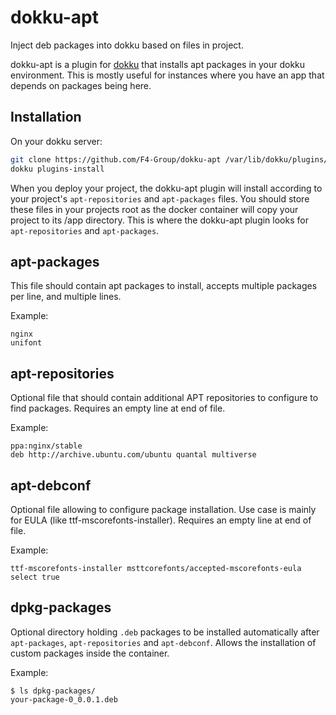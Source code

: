 dokku-apt
=========

Inject deb packages into dokku based on files in project.

dokku-apt is a plugin for [dokku][dokku] that installs apt packages in your dokku environment.
This is mostly useful for instances where you have an app that depends on packages being here.

## Installation

On your dokku server:
```sh
git clone https://github.com/F4-Group/dokku-apt /var/lib/dokku/plugins/dokku-apt
dokku plugins-install
```

When you deploy your project, the dokku-apt plugin will install according to your project's `apt-repositories` and `apt-packages` files. You should store these files in your projects root as the docker container will copy your project to its /app directory. This is where the dokku-apt plugin looks for `apt-repositories` and `apt-packages`.

## apt-packages
This file should contain apt packages to install, accepts multiple packages per line, and multiple lines.

Example:
```
nginx
unifont
```

## apt-repositories
Optional file that should contain additional APT repositories to configure to find packages.
Requires an empty line at end of file.

Example:
```
ppa:nginx/stable
deb http://archive.ubuntu.com/ubuntu quantal multiverse
```

## apt-debconf
Optional file allowing to configure package installation. Use case is mainly for EULA (like ttf-mscorefonts-installer).
Requires an empty line at end of file.

Example:
```
ttf-mscorefonts-installer msttcorefonts/accepted-mscorefonts-eula select true
```

## dpkg-packages
Optional directory holding `.deb` packages to be installed automatically
after `apt-packages`, `apt-repositories` and `apt-debconf`. Allows the
installation of custom packages inside the container.

Example:

```
$ ls dpkg-packages/
your-package-0_0.0.1.deb
```

[dokku]: https://github.com/progrium/dokku
